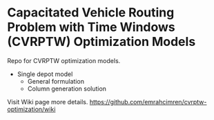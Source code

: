 Capacitated Vehicle Routing Problem with Time Windows (CVRPTW) Optimization Models
====================================================

Repo for CVRPTW optimization models.

- Single depot model
    - General formulation
    - Column generation solution

Visit Wiki page more details.
https://github.com/emrahcimren/cvrptw-optimization/wiki

